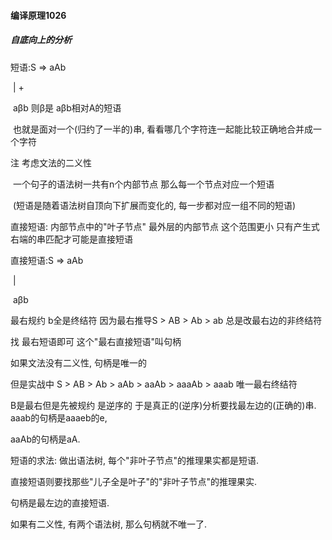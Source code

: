 #### 编译原理1026

##### 自底向上的分析

短语:S => aAb

​		    | +

​		  aβb 则β是 aβb相对A的短语

​	也就是面对一个(归约了一半的)串, 看看哪几个字符连一起能比较正确地合并成一个字符

注 考虑文法的二义性

​	一个句子的语法树一共有n个内部节点 那么每一个节点对应一个短语

​	(短语是随着语法树自顶向下扩展而变化的, 每一步都对应一组不同的短语)

直接短语: 内部节点中的"叶子节点" 最外层的内部节点 这个范围更小 只有产生式右端的串匹配才可能是直接短语

直接短语:S => aAb

​			    | 

​			  aβb

最右规约 b全是终结符 因为最右推导S > AB > Ab > ab 总是改最右边的非终结符

找 最右短语即可 这个"最右直接短语"叫句柄 

如果文法没有二义性, 句柄是唯一的

但是实战中 S > AB > Ab > aAb > aaAb > aaaAb > aaab 唯一最右终结符

B是最右但是先被规约 是逆序的 于是真正的(逆序)分析要找最左边的(正确的)串. aaab的句柄是aaaeb的e,

aaAb的句柄是aA.

短语的求法: 做出语法树, 每个"非叶子节点"的推理果实都是短语.

直接短语则要找那些"儿子全是叶子"的"非叶子节点"的推理果实.

句柄是最左边的直接短语.

如果有二义性, 有两个语法树, 那么句柄就不唯一了.


